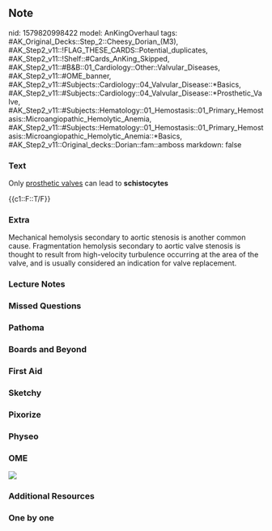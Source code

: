 ## Note
nid: 1579820998422
model: AnKingOverhaul
tags: #AK_Original_Decks::Step_2::Cheesy_Dorian_(M3), #AK_Step2_v11::!FLAG_THESE_CARDS::Potential_duplicates, #AK_Step2_v11::!Shelf::#Cards_AnKing_Skipped, #AK_Step2_v11::#B&B::01_Cardiology::Other::Valvular_Diseases, #AK_Step2_v11::#OME_banner, #AK_Step2_v11::#Subjects::Cardiology::04_Valvular_Disease::*Basics, #AK_Step2_v11::#Subjects::Cardiology::04_Valvular_Disease::*Prosthetic_Valve, #AK_Step2_v11::#Subjects::Hematology::01_Hemostasis::01_Primary_Hemostasis::Microangiopathic_Hemolytic_Anemia, #AK_Step2_v11::#Subjects::Hematology::01_Hemostasis::01_Primary_Hemostasis::Microangiopathic_Hemolytic_Anemia::*Basics, #AK_Step2_v11::Original_decks::Dorian::fam::amboss
markdown: false

### Text
Only <u>prosthetic valves</u> can lead to <b>schistocytes</b>
<div>
  {{c1::F::T/F}}
</div>

### Extra
<div>
  <div>
    Mechanical hemolysis secondary to aortic stenosis is another
    common cause. Fragmentation hemolysis secondary to aortic valve
    stenosis is thought to result from high-velocity turbulence
    occurring at the area of the valve, and is usually considered
    an indication for valve replacement.
  </div>
</div>

### Lecture Notes


### Missed Questions


### Pathoma


### Boards and Beyond


### First Aid


### Sketchy


### Pixorize


### Physeo


### OME
<div class="ome-widget">
  <a href="https://onlinemeded.org?ref=anki"><img src=
  "_OME_AnkiFlashcards_General_4.png"></a>
</div>

### Additional Resources


### One by one

